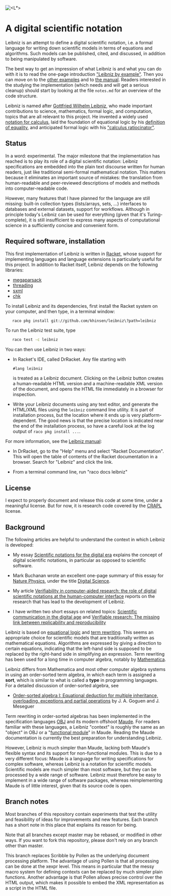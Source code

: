 
![<Lᵉ>](https://github.com/khinsen/leibniz/raw/master/logo/horizontal-leibniz-logo-500-x-150-png.png)

# A digital scientific notation

Leibniz is an attempt to define a digital scientific notation, i.e. a
formal language for writing down scientific models in terms of
equations and algorithms. Such models can be published, cited, and
discussed, in addition to being manipulated by software.

The best way to get an impression of what Leibniz is and what
you can do with it is to read the one-page introduction
["Leibniz by example"](http://khinsen.net/leibniz-examples/examples/leibniz-by-example.html).
Then you can move on to the [other examples](http://khinsen.net/leibniz-examples/)
and to [the manual](http://khinsen.net/leibniz/). Readers interested
in the studying the implementation (which needs and will get
a serious cleanup) should start by looking at the file `notes.md` for
an overview of the code structure.

Leibniz is named after
[Gottfried Wilhelm Leibniz](https://en.wikipedia.org/wiki/Gottfried_Wilhelm_Leibniz),
who made important contributions to science, mathematics, formal
logic, and computation, topics that are all relevant to this project.
He invented a widely used [notation for calculus](https://en.wikipedia.org/wiki/Leibniz%27s_notation),
laid the foundation of equational logic by his [definition of equality](https://en.wikipedia.org/wiki/Equality_(mathematics)),
and anticipated formal logic with his ["calculus ratiocinator"](https://en.wikipedia.org/wiki/Calculus_ratiocinator).


## Status

In a word: experimental. The major milestone that the implementation has
reached is to play its role of a digital scientific notation: Leibniz specifications
are embedded into the plain text discourse written for human readers, just
like traditional semi-formal mathematical notation. This matters because
it eliminates an important source of mistakes: the translation from human-readable
and peer-reviewed descriptions of models and methods into computer-readable code.

However, many features that I have planned for the language are still missing: built-in
collection types (lists/arrays, sets, ...) interfaces to databases and external datasets,
support for workflows. Although in principle today's Leibniz can be used for everything
(given that it's Turing-complete), it is still insufficient to express many
aspects of computational science in a sufficiently concise and convenient form.

## Required software, installation

This first implementation of Leibniz is written in
[Racket](http://racket-lang.org/), whose support for implementing
languages and language extensions is particularly useful for this
project. In addition to Racket itself, Leibniz depends on the
following libraries:

 - [megaparsack](https://github.com/lexi-lambda/megaparsack)
 - [threading](https://github.com/lexi-lambda/threading)
 - [sxml](https://github.com/jbclements/sxml/tree/master)
 - [chk](https://github.com/jeapostrophe/chk)

To install Leibniz and its dependencies, first install the Racket system
on your computer, and then type, in a terminal window:
```bash
   raco pkg install git://github.com/khinsen/leibniz\?path=leibniz
```

To run the Leibniz test suite, type
```bash
   raco test -c leibniz
```

You can then use Leibniz in two ways:

 - In Racket's IDE, called DrRacket. Any file starting with
     ```
     #lang leibniz
     ```
   is treated as a Leibniz document. Clicking on the Leibniz button
   creates a human-readable HTML version and a machine-readable XML
   version of the document, and opens the HTML file immediately in
   a browser for inspection.
   
 - Write your Leibniz documents using any text editor, and generate
   the HTML/XML files using the `leibniz` command line utility. It
   is part of installation process, but the location where it ends up
   is very platform-dependent. The good news is that the precise location
   is indicated near the end of the installation process, so have a
   careful look at the log output of `raco pkg install ...`.

For more information, see the [Leibniz manual](http://khinsen.net/leibniz/):

  - In DrRacket, go to the "Help" menu and select "Racket
    Documentation". This will open the table of contents of the Racket
    documentation in a browser. Search for "Leibniz" and click the link.
    
  - From a terminal command line, run "raco docs leibniz"

## License

I expect to properly document and release this code at some time,
under a meaningful license. But for now, it is research code covered
by the [CRAPL](http://matt.might.net/articles/crapl/) license.

## Background

The following articles are helpful to understand the context in which
Leibniz is developed:

 - My essay
   [Scientific notations for the digital era](http://sjscience.org/article?id=527)
   explains the concept of digital scientific notations, in particular
   as opposed to scientific software.

 - Mark Buchanan wrote an excellent one-page summary of this essay for
   [Nature Physics](http://www.nature.com/nphys/index.html), under the
   title
   [Digital Science](http://www.nature.com/doifinder/10.1038/nphys3815).

 - My article [Verifiability in computer-aided research: the role of digital scientific notations at the human-computer interface](https://peerj.com/articles/cs-158/) reports on the research that has lead to the development of Leibniz.

 - I have written two short essays on related topics:
   [Scientific communication in the digital age](http://dx.doi.org/10.1063/PT.3.3181)
   and
   [Verifiable research: The missing link between replicability and reproducibility](http://dx.doi.org/10.15200/winn.146857.76572)

Leibniz is based on
[equational logic](https://en.wikipedia.org/wiki/Equational_logic) and
[term rewriting](https://en.wikipedia.org/wiki/Rewriting#Term_rewriting_systems).
This seems an appropriate choice for scientific models that are
traditionally written as mathematical equations. Algorithms are
expressed by giving a direction to certain equations, indicating that
the left-hand side is supposed to be replaced by the right-hand side
in simplifying an expression. Term rewriting has been used for a long
time in computer algebra, notably by
[Mathematica](https://www.wolfram.com/mathematica/).

Leibniz differs from Mathematica and most other computer algebra
systems in using an order-sorted term algebra, in which each term is
assigned a **sort**, which is similar to what is called a **type** in
programming languages. For a detailed discussion of order-sorted
algebra, see

 - [Order-sorted algebra I: Equational deduction for multiple inheritance, overloading, exceptions and partial operations](http://dx.doi.org/10.1016/0304-3975(92)90302-V) by J. A. Goguen and J. Meseguer

Term rewriting in order-sorted algebras has been implemented in the
specification languages
[OBJ](http://cseweb.ucsd.edu/~goguen/sys/obj.html) and its modern
offshoot [Maude](http://maude.cs.illinois.edu/). For readers familiar
with these languages, a Leibniz "context" is roughly the same as an "object"
in OBJ or a
"[functional module](http://maude.cs.uiuc.edu/maude2-manual/html/maude-manualch4.html)"
in Maude. Reading the Maude documentation is currently the best
preparation for understanding Leibniz.

However, Leibniz is much simpler than Maude, lacking both Maude's
flexible syntax and its support for non-functional modules.  This is
due to a very different focus: Maude is a language for writing
specifications for complex software, whereas Leibniz is a notation for
scientific models. Scientific models are much simpler than most
software, but they can be processed by a wide range of
software. Leibniz must therefore be easy to implement in a wide range
of software packages, whereas reimplementing Maude is of little
interest, given that its source code is open.

## Branch notes

Most branches of this repository contain experiments that test the
utility and feasibility of ideas for improvements and new
features. Each branch has a short note in this place that explains its
reason for being.

Note that all branches except master may be rebased, or modified in
other ways. If you want to fork this repository, please don't rely on
any branch other than master.

This branch replaces Scribble by Pollen as the underlying document
processing platform. The advantage of using Pollen is that all processing
can be done at the xexpr level. This means in particular that the
messy macro system for defining contexts can be replaced by much
simpler plain functions. Another advantage is that Pollen allows precise
control over the HTML output, which makes it possible to embed the XML
representation as a script in the HTML file.
